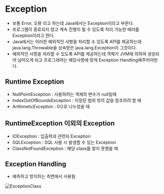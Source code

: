 Exception
============
+ 보통 Error, 오류 라고 하는데 Java에서는 Exception이라고 부른다.
+ 프로그램이 종료되지 않고 계속 진행이 될 수 있도록 처리 가능한 에러를 Exception이라고 한다.
+ Java에서는 이러한 예외적인 사항을 처리할 수 있도록 API를 제공하는데 java.lang.Throwable을 상속받은 java.lang.Exception이 그것이다.
+ 예외적인 사항을 처리할 수 있도록 API를 제공하는데 객체가 JVM에 의하여 생성되어 넘어오게 되고 프로그래머는 해당사항에 맞게 Exception Handling해주어야한다.


Runtime Exception
--------------
+ NullPointException : 사용하려는 객체의 변수가 null일때
+ IndexOutOfBoundsException : 지정된 범위 밖의 값을 참조하려 할 때
+ ArithmeticException : 0으로 나누었을 때


RuntimeException 이외의 Exception
--------------
+ IOException : 입출력과 관련되 Exception
+ SQLException : SQL 사용 시 발생할 수 있는 Exception
+ ClassNotFoundException : 해당 class를 찾지 못했을 때


Exception Handling
-------------------
+ 예측하고 방지하는 측면에서 사용됨

![ExceptionClass](https://www.ntu.edu.sg/home/ehchua/programming/java/images/Exception_Classes.png)
